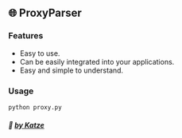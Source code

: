 ## :globe_with_meridians: ProxyParser 
### Features

- Easy to use.
- Can be easily integrated into your applications.
- Easy and simple to understand.

### Usage
`python proxy.py`


##### :ghost: [by Katze](https://github.com/katze225 "by Katze")
